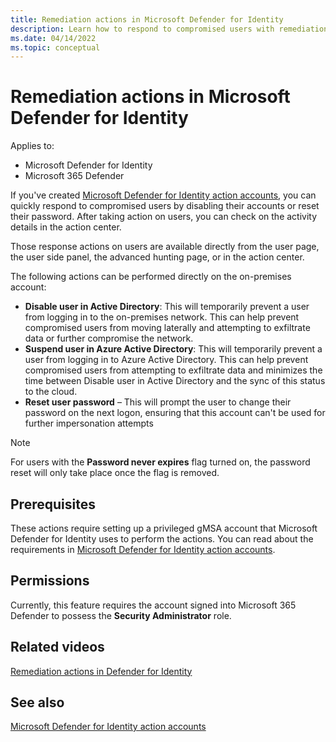 ```yaml
---
title: Remediation actions in Microsoft Defender for Identity
description: Learn how to respond to compromised users with remediation actions in Microsoft Defender for Identity
ms.date: 04/14/2022
ms.topic: conceptual
---
```


# Remediation actions in Microsoft Defender for Identity

Applies to:

- Microsoft Defender for Identity
- Microsoft 365 Defender

If you've created [Microsoft Defender for Identity action accounts](manage-action-accounts.md), you can quickly respond to compromised users by disabling their accounts or reset their password. After taking action on users, you can check on the activity details in the action center.

Those response actions on users are available directly from the user page, the user side panel, the advanced hunting page, or in the action center.

The following actions can be performed directly on the on-premises account:

- **Disable user in Active Directory**: This will temporarily prevent a user from logging in to the on-premises network. This can help prevent compromised users from moving laterally and attempting to exfiltrate data or further compromise the network.
- **Suspend user in Azure Active Directory**: This will temporarily prevent a user from logging in to Azure Active Directory. This can help prevent compromised users from attempting to exfiltrate data and minimizes the time between Disable user in Active Directory and the sync of this status to the cloud.
- **Reset user password** – This will prompt the user to change their password on the next logon, ensuring that this account can't be used for further impersonation attempts

> [!NOTE]
> For users with the **Password never expires** flag turned on, the password reset will only take place once the flag is removed.

## Prerequisites

These actions require setting up a privileged gMSA account that Microsoft Defender for Identity uses to perform the actions. You can read about the requirements in [Microsoft Defender for Identity action accounts](manage-action-accounts.md).

## Permissions

Currently, this feature requires the account signed into Microsoft 365 Defender to possess the **Security Administrator** role.

## Related videos

[Remediation actions in Defender for Identity](https://www.microsoft.com/videoplayer/embed/RE4U7Pe)

## See also

[Microsoft Defender for Identity action accounts](manage-action-accounts.md)
